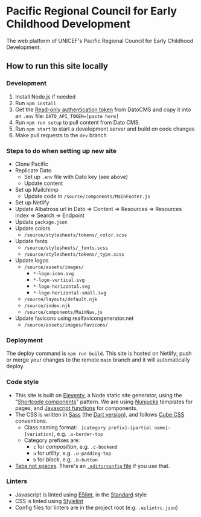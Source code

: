 # Pacific Regional Council for Early Childhood Development

The web platform of UNICEF's Pacific Regional Council for Early Childhood Development.

## How to run this site locally

### Development
1. Install Node.js if needed
2. Run `npm install`
3. Get the [Read-only authentication token](https://www.datocms.com/docs/content-delivery-api/authentication) from DatoCMS and copy it into an `.env` file: `DATO_API_TOKEN=[paste here]`
4. Run `npm run setup` to pull content from Dato CMS.
5. Run `npm start` to start a development server and build on code changes
6. Make pull requests to the `dev` branch

### Steps to do when setting up new site
- Clone Pacific
- Replicate Dato
	- Set up `.env` file with Dato key (see above)
	- Update content
- Set up Mailchimp
	- Update code in `/source/components/MainFooter.js`
- Set up Netlify
- Update Albatross url in Dato => Content => Resources => Resources index => Search => Endpoint
- Update `package.json`
- Update colors
	- `/source/stylesheets/tokens/_color.scss`
- Update fonts
	- `/source/stylesheets/_fonts.scss`
	- `/source/stylesheets/tokens/_type.scss`
- Update logos
	- `/source/assets/images/`
		- `*-logo-icon.svg`
		- `*-logo-vertical.svg`
		- `*-logo-horizontal.svg`
		- `*-logo-horizontal-small.svg`
	- `/source/layouts/default.njk`
	- `/source/index.njk`
	- `/source/components/MainNav.js`
- Update favicons using realfavicongenerator.net
	- `/source/assets/images/favicons/`

### Deployment
The deploy command is `npm run build`. This site is hosted on Netlify; push or merge your changes to the remote `main` branch and it will automatically deploy.

### Code style
- This site is built on [Eleventy](http://11ty.dev), a Node static site generator, using the "[Shortcode components](https://github.com/adamduncan/eleventy-shortcomps)" pattern. We are using [Nunjucks](https://www.11ty.dev/docs/languages/nunjucks/) templates for pages, and [Javascript functions](https://www.11ty.dev/docs/languages/javascript/) for components.
- The CSS is written in [Sass](https://sass-lang.com) (the [Dart version](https://sass-lang.com/dart-sass)), and follows [Cube CSS](https://piccalil.li/cube-css/) conventions.
	- Class naming format: `.[category prefix]-[partial name]-[variation]`, e.g. `.u-border-top`
	- Category prefixes are:
		- `c` for _composition_, e.g. `.c-bookend`
		- `u` for _utility_, e.g. `.u-padding-top`
		- `b` for _block_, e.g. `.b-button`
- [Tabs not spaces](https://alexandersandberg.com/tabs-for-accessibility/). There's an [`.editorconfig` file](https://editorconfig.org) if you use that.

### Linters
- Javascript is linted using [ESlint](http://eslint.org), in the [Standard](https://standardjs.com) style
- CSS is linted using [Stylelint](http://stylelint.io)
- Config files for linters are in the project root (e.g. `.eslintrc.json`)
